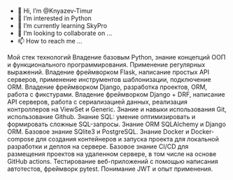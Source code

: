 - 👋 Hi, I’m @Knyazev-Timur
- 👀 I’m interested in Python
- 🌱 I’m currently learning SkyPro
- 💞️ I’m looking to collaborate on ...
- 📫 How to reach me ...

<!---
Knyazev-Timur/Knyazev-Timur is a ✨ special ✨ repository because its `README.md` (this file) appears on your GitHub profile.
You can click the Preview link to take a look at your changes.
--->

Мой стек технологий
Владение базовым Python, знание концепций ООП и функционального программирования.
Применение регулярных выражений.
Владение фреймворком Flask, написание простых API серверов, применение инструментов шаблонизации, подключение ORM.
Владение фреймворком Django, разработка проектов, ORM, работа с фикстурами.
Владение фреймворком Django + DRF, написание API серверов, работа с сериализацией данных, реализация контроллеров на ViewSet и Generic.
Знание и навыки использования Git, использование Github.
Знание SQL: умение оптимизировать и формировать сложные SQL-запросы.
Знание ORM SQLAlchemy и Django ORM.
Базовое знание SQlite3 и PostgreSQL.
Знание Docker и Docker-сompose для создания контейнеров и запуска проекта для локальной разработки и деплоя на сервере.
Базовое знание CI/CD для размещения проектов на удаленном сервере, в том числе на основе GitHub actions.
Тестирование веб-приложений с помощью написания автотестов, фреймворк pytest.
Понимание JWT и опыт применения.
          
